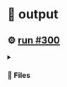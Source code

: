 # 📝  output 

## ⚙️ [run #300](https://github.com/jwenerd/ytm-dl/actions/runs/7776882057)

<details>

<summary>

### 📁 Files

</summary>

|                                                                       |lines|size|bytes |
|-----------------------------------------------------------------------|-----|----|------|
|[`output/history.csv` ](output/history.csv)                            |2196 |212K|215369|
|[`output/library_albums.csv` ](output/library_albums.csv)              |950  |68K |66387 |
|[`output/library_songs.csv` ](output/library_songs.csv)                |3001 |252K|257381|
|[`output/library_artists.csv` ](output/library_artists.csv)            |2111 |96K |95798 |
|[`output/liked_songs.csv` ](output/liked_songs.csv)                    |1466 |128K|127266|
|[`output/library_subscriptions.csv` ](output/library_subscriptions.csv)|70   |4.0K|2752  |

</details>